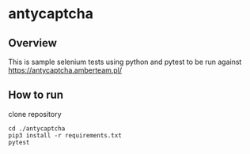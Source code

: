 # antycaptcha
## Overview
This is sample selenium tests using python and pytest to be run against https://antycaptcha.amberteam.pl/
## How to run
clone repository
```
cd ./antycaptcha
pip3 install -r requirements.txt
pytest
```